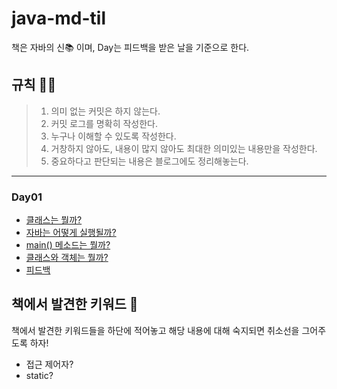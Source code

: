 # java-md-til

책은 자바의 신📚 이며, Day는 피드백을 받은 날을 기준으로 한다.

## 규칙 🙋‍♂️

>1. 의미 없는 커밋은 하지 않는다.
>2. 커밋 로그를 명확히 작성한다.
>3. 누구나 이해할 수 있도록 작성한다.
>4. 거창하지 않아도, 내용이 많지 않아도 최대한 의미있는 내용만을 작성한다.
>5. 중요하다고 판단되는 내용은 블로그에도 정리해놓는다.

---

### Day01

- [클래스는 뭘까?](day01/class.md)
- [자바는 어떻게 실행될까?](day01/execute.md)
- [main() 메소드는 뭘까?](day01/main.md)
- [클래스와 객체는 뭘까?](day01/classAndObject.md)
- [피드백](day01/feedback.md)

## 책에서 발견한 키워드 🔔

책에서 발견한 키워드들을 하단에 적어놓고 해당 내용에 대해 숙지되면 취소선을 그어주도록 하자!

- 접근 제어자?
- static?